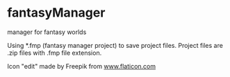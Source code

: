 # fantasyManager
manager for fantasy worlds

Using *.fmp (fantasy manager project) to save project files. Project files are .zip files with .fmp file extension.



Icon "edit" made by Freepik from www.flaticon.com 
